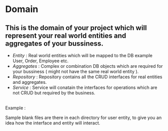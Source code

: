 # Domain
## This is the domain of your project which will represent your real world entities and aggregates of your bussiness.
- *Entity* : Real world entities which will be mapped to the DB example User, Order, Employee etc.
- *Aggregates* : Complex or combination DB objects which are required for your bussiness ( might not have the same real world entity ).
- *Repository* : Repository contains all the CRUD interfaces for real entities and aggregates.
- *Service* : Service will conatain the interfaces for operations which are not CRUD but required by the 
business.

</br>
Example : 

Sample blank files are there in each directory for user entity, to give you an idea how the interface
and entity will interact.